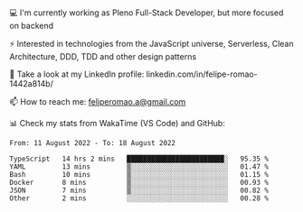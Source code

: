 💻 I'm currently working as Pleno Full-Stack Developer, but more focused on backend

⚡ Interested in technologies from the JavaScript universe, Serverless, Clean Architecture, DDD, TDD and other design patterns

👥 Take a look at my LinkedIn profile: linkedin.com/in/felipe-romao-1442a814b/

📫 How to reach me: feliperomao.a@gmail.com

📊 Check my stats from WakaTime (VS Code) and GitHub:

<!--START_SECTION:waka-->

```text
From: 11 August 2022 - To: 18 August 2022

TypeScript   14 hrs 2 mins   ████████████████████████░   95.35 %
YAML         13 mins         ▒░░░░░░░░░░░░░░░░░░░░░░░░   01.47 %
Bash         10 mins         ▒░░░░░░░░░░░░░░░░░░░░░░░░   01.15 %
Docker       8 mins          ▒░░░░░░░░░░░░░░░░░░░░░░░░   00.93 %
JSON         7 mins          ▒░░░░░░░░░░░░░░░░░░░░░░░░   00.82 %
Other        2 mins          ░░░░░░░░░░░░░░░░░░░░░░░░░   00.28 %
```

<!--END_SECTION:waka-->
